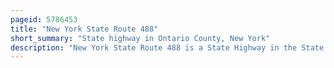 ```yaml
---
pageid: 5786453
title: "New York State Route 488"
short_summary: "State highway in Ontario County, New York"
description: "New York State Route 488 is a State Highway in the State of new York in ontario County. It extends for 9. 53 Miles from an Intersection with Ny21 in Hopewell near the City of Canandaigua to a Junction with Ny96 between the Villages of Phelps and Clifton Springs. Ny488 also passes through the Hamlet of Orleans located within the Town of Phelps. Although Ny488 is written as a northsouth Highway most of the Route follows an east-west Alignment. Ny488 was originally designated in the 1930 Renumbering of State Highways in new York as Part of Ny88. In august 1972 Ny88 was truncated to the Village of Phelps where its former Route between Ny21 and Ny96 was renumbered to ny488 eliminating an Overlap with Ny96."
---
```

